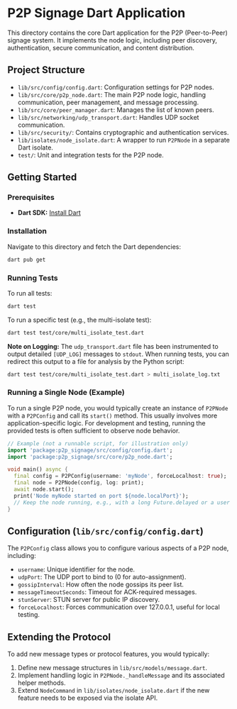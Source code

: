 # P2P Signage Dart Application

This directory contains the core Dart application for the P2P (Peer-to-Peer) signage system. It implements the node logic, including peer discovery, authentication, secure communication, and content distribution.

## Project Structure

- `lib/src/config/config.dart`: Configuration settings for P2P nodes.
- `lib/src/core/p2p_node.dart`: The main P2P node logic, handling communication, peer management, and message processing.
- `lib/src/core/peer_manager.dart`: Manages the list of known peers.
- `lib/src/networking/udp_transport.dart`: Handles UDP socket communication.
- `lib/src/security/`: Contains cryptographic and authentication services.
- `lib/isolates/node_isolate.dart`: A wrapper to run `P2PNode` in a separate Dart isolate.
- `test/`: Unit and integration tests for the P2P node.

## Getting Started

### Prerequisites

- **Dart SDK:** [Install Dart](https://dart.dev/get-dart)

### Installation

Navigate to this directory and fetch the Dart dependencies:

```bash
dart pub get
```

### Running Tests

To run all tests:

```bash
dart test
```

To run a specific test (e.g., the multi-isolate test):

```bash
dart test test/core/multi_isolate_test.dart
```

**Note on Logging:** The `udp_transport.dart` file has been instrumented to output detailed `[UDP_LOG]` messages to `stdout`. When running tests, you can redirect this output to a file for analysis by the Python script:

```bash
dart test test/core/multi_isolate_test.dart > multi_isolate_log.txt
```

### Running a Single Node (Example)

To run a single P2P node, you would typically create an instance of `P2PNode` with a `P2PConfig` and call its `start()` method. This usually involves more application-specific logic. For development and testing, running the provided tests is often sufficient to observe node behavior.

```dart
// Example (not a runnable script, for illustration only)
import 'package:p2p_signage/src/config/config.dart';
import 'package:p2p_signage/src/core/p2p_node.dart';

void main() async {
  final config = P2PConfig(username: 'myNode', forceLocalhost: true);
  final node = P2PNode(config, log: print);
  await node.start();
  print('Node myNode started on port ${node.localPort}');
  // Keep the node running, e.g., with a long Future.delayed or a user input loop
}
```

## Configuration (`lib/src/config/config.dart`)

The `P2PConfig` class allows you to configure various aspects of a P2P node, including:

- `username`: Unique identifier for the node.
- `udpPort`: The UDP port to bind to (0 for auto-assignment).
- `gossipInterval`: How often the node gossips its peer list.
- `messageTimeoutSeconds`: Timeout for ACK-required messages.
- `stunServer`: STUN server for public IP discovery.
- `forceLocalhost`: Forces communication over 127.0.0.1, useful for local testing.

## Extending the Protocol

To add new message types or protocol features, you would typically:

1.  Define new message structures in `lib/src/models/message.dart`.
2.  Implement handling logic in `P2PNode._handleMessage` and its associated helper methods.
3.  Extend `NodeCommand` in `lib/isolates/node_isolate.dart` if the new feature needs to be exposed via the isolate API.
